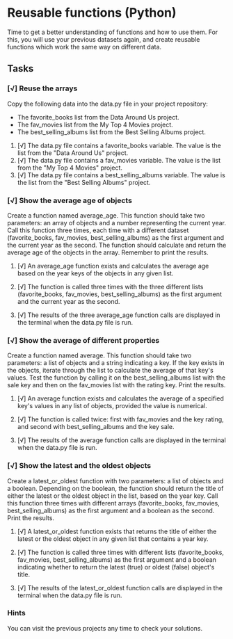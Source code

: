 # Reusable functions (Python)

Time to get a better understanding of functions and how to use them. For this, you will use your previous datasets again, and create reusable functions which work the same way on different data.

## Tasks

### [√] Reuse the arrays

Copy the following data into the data.py file in your project repository:

- The favorite_books list from the Data Around Us project.
- The fav_movies list from the My Top 4 Movies project.
- The best_selling_albums list from the Best Selling Albums project.

1. [√] The data.py file contains a favorite_books variable. The value is the list from the "Data Around Us" project.
2. [√] The data.py file contains a fav_movies variable. The value is the list from the "My Top 4 Movies" project.
3. [√] The data.py file contains a best_selling_albums variable. The value is the list from the "Best Selling Albums" project.

### [√] Show the average age of objects

Create a function named average_age. This function should take two parameters: an array of objects and a number representing the current year. Call this function three times, each time with a different dataset (favorite_books, fav_movies, best_selling_albums) as the first argument and the current year as the second. The function should calculate and return the average age of the objects in the array. Remember to print the results.

1. [√] An average_age function exists and calculates the average age based on the year keys of the objects in any given list.

2. [√] The function is called three times with the three different lists (favorite_books, fav_movies, best_selling_albums) as the first argument and the current year as the second.

3. [√] The results of the three average_age function calls are displayed in the terminal when the data.py file is run.

### [√] Show the average of different properties

Create a function named average. This function should take two parameters: a list of objects and a string indicating a key. If the key exists in the objects, iterate through the list to calculate the average of that key's values. Test the function by calling it on the best_selling_albums list with the sale key and then on the fav_movies list with the rating key. Print the results.

1. [√] An average function exists and calculates the average of a specified key's values in any list of objects, provided the value is numerical.

2. [√] The function is called twice: first with fav_movies and the key rating, and second with best_selling_albums and the key sale.

3. [√] The results of the average function calls are displayed in the terminal when the data.py file is run.

### [√] Show the latest and the oldest objects
Create a latest_or_oldest function with two parameters: a list of objects and a boolean. Depending on the boolean, the function should return the title of either the latest or the oldest object in the list, based on the year key. Call this function three times with different arrays (favorite_books, fav_movies, best_selling_albums) as the first argument and a boolean as the second. Print the results.

1. [√] A latest_or_oldest function exists that returns the title of either the latest or the oldest object in any given list that contains a year key.

2. [√] The function is called three times with different lists (favorite_books, fav_movies, best_selling_albums) as the first argument and a boolean indicating whether to return the latest (true) or oldest (false) object's title.

3. [√] The results of the latest_or_oldest function calls are displayed in the terminal when the data.py file is run.

### Hints
You can visit the previous projects any time to check your solutions.


